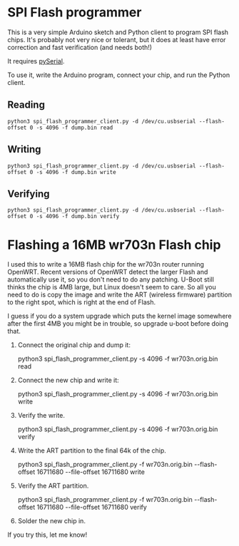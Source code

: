 SPI Flash programmer
====================

This is a very simple Arduino sketch and Python client to program SPI flash chips. It's probably not very nice or tolerant, but it does at least have error correction and fast verification (and needs both!)

It requires [pySerial](http://pyserial.sourceforge.net).

To use it, write the Arduino program, connect your chip, and run the Python client.

Reading
-------

    python3 spi_flash_programmer_client.py -d /dev/cu.usbserial --flash-offset 0 -s 4096 -f dump.bin read

Writing
-------

    python3 spi_flash_programmer_client.py -d /dev/cu.usbserial --flash-offset 0 -s 4096 -f dump.bin write

Verifying
---------

    python3 spi_flash_programmer_client.py -d /dev/cu.usbserial --flash-offset 0 -s 4096 -f dump.bin verify

Flashing a 16MB wr703n Flash chip
=================================
I used this to write a 16MB flash chip for the wr703n router running OpenWRT. Recent versions of OpenWRT detect the larger Flash and automatically use it, so you don't need to do any patching. U-Boot still thinks the chip is 4MB large, but Linux doesn't seem to care. So all you need to do is copy the image and write the ART (wireless firmware) partition to the right spot, which is right at the end of Flash.

I guess if you do a system upgrade which puts the kernel image somewhere after the first 4MB you might be in trouble, so upgrade u-boot before doing that.

1. Connect the original chip and dump it:

    python3 spi_flash_programmer_client.py -s 4096 -f wr703n.orig.bin read

2. Connect the new chip and write it:

    python3 spi_flash_programmer_client.py -s 4096 -f wr703n.orig.bin write

3. Verify the write.

    python3 spi_flash_programmer_client.py -s 4096 -f wr703n.orig.bin verify

3. Write the ART partition to the final 64k of the chip.

    python3 spi_flash_programmer_client.py -f wr703n.orig.bin --flash-offset 16711680 --file-offset 16711680 write

4. Verify the ART partition.

    python3 spi_flash_programmer_client.py -f wr703n.orig.bin --flash-offset 16711680 --file-offset 16711680 verify

5. Solder the new chip in.

If you try this, let me know!

